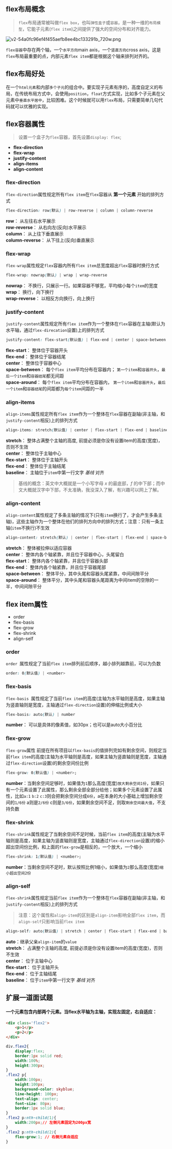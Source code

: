 ## flex布局概念  
> `flex`布局通常被叫做`flex box`，也叫`弹性盒子`或`容器`，是一种一维的`布局模型`，它能子元素(`flex item`)之间提供了强大的空间分布和对齐能力。   
   
![v2-54a0fc96ef4f455aefb8ee4bc133291b_720w.png](./img/flex-layout/WBQ8RSuH7norCs4.png)    

`flex容器`中存在两个轴，一个`水平方向`main axis，一个`竖直方向`cross axis，这是`flex`布局最重要的点，内部元素`flex item`都是根据这个轴来排列对齐的。  

## flex布局好处    
在一个`html元素`和内部`多个子元`的组合中。要实现子元素有序的，高度自定义的布局，在传统布局方式中，会使用`position`，`float`方式实现，比如多个子元素在父元素中`垂直水平居中`，比较困难。这个时候就可以用`flex`布局，只需要简单几句代码就可以优雅的实现。    

## flex容器属性    
> 设置一个盒子为`flex`容器，首先设置`display: flex`;  

 - **flex-direction**
 - **flex-wrap**
 - **justify-content**
 - **align-items**
 - **align-content**  
 
### flex-direction   
`flex-direction`属性规定所有`flex item`在`flex`容器从 **第一个元素** 开始的排列方式
  
```css  
flex-direction: row(默认) | row-reverse | column | column-reverse
```  
**row**： 从左往右水平展示    
**row-reverse**： 从右向左(反向)水平展示    
**column**： 从上往下垂直展示  
**column-reverse**： 从下往上(反向)垂直展示

### flex-wrap   
`flex-wrap`属性规定`flex`容器内所有`flex item`总宽度超出`flex`容器时换行方式    

```css  
flex-wrap: nowrap(默认) | wrap | wrap-reverse
```  
**nowrap**： 不换行，只展示一行。如果容器不够宽，平均缩小每个`item`的宽度  
**wrap**： 换行，向下换行  
**wrap-reverse**： 以相反方向换行，向上换行
   
### justify-content  
`justify-content`属性规定所有`flex item`作为一个整体在`flex`容器在主轴(默认为水平轴，通过`flex-direcation`设置)上的排列方式

```css  
justify-content: flex-start(默认值) | flex-end | center | space-between | space-around
```  
**flex-start**： 整体位于容器开头  
**flex-end**： 整体位于容器结尾  
**center**： 整体位于容器中心  
**space-between**： 每个`flex item`平均分布在容器内； `第一个item`和`容器开头`，`最后一个item`和`容器结尾`都无间距  
**space-around**： 每个`flex item`平均分布在容器内， `第一个item`和`容器开头`，`最后一个item`和`容器结尾`的间距都为`每个item`间距的一半    

### align-items 
`align-items`属性规定所有`flex item`作为一个整体在`flex`容器在副轴(非主轴，和`justify-content`相反)上的排列方式

```css  
align-items: stretch(默认值) | center | flex-start | flex-end | baseline
```  
**stretch**： 整体占满整个主轴的高度, 前提必须是你没有设置item的高度(宽度)，否则不生效  
**center**： 整体位于主轴中心   
**flex-start**： 整体位于主轴开头    
**flex-end**： 整体位于主轴结尾  
**baseline**： 主轴位于`item`中第一行文字 *基线* 对齐    

> 基线的概念：英文中大概就是一个小写字母 *x* 的最底部，*f* 的中下部；而中文大概就汉字中下部，不太准确，我没深入了解，有兴趣可以网上了解。
   
### align-content  
`align-content`属性规定了多条主轴的情况下(只有`item`换行了，才会产生多条主轴)，这些主轴作为一个整体在他们的排列方向中的排列方式；注意：只有一条主轴(`item`不换行)不生效

```css  
align-content: stretch(默认) | center | flex-start | flex-end | space-between | space-around
```  
**stretch**： 整体被拉伸以适应容器  
**center**： 整体内各个轴紧靠，并且位于容器中心，头尾留白   
**flex-start**： 整体内各个轴紧靠，并且位于容器头部    
**flex-end**： 整体内各个轴紧靠，并且位于容器尾部  
**space-between**： 整体平分，其中头尾和容器头尾紧靠，中间间隙平分  
**space-around**：  整体平分，其中头尾和容器头尾距离为中间item的空隙的一半，中间间隙平分 

## flex item属性  
 - order
 - flex-basis
 - flex-grow
 - flex-shrink
 - align-self  

### order 
`order `属性规定了当前`flex item`排列前后顺序，越小排列越靠前，可以为负数

```css  
order: 0(默认值) | <number>  
```      

### flex-basis  
`flex-basis `属性规定了当前`flex item`的高度(主轴为水平轴则是高度，如果主轴为竖直轴则是宽度，主轴通过`flex-direction`设置)的伸缩比例或大小

```css  
flex-basis: auto(默认) | number
```  
**number**： 可以是具体的像素值，如30px；也可以是auto大小百分比
  
### flex-grow    

`flex-grow`属性 前提在所有项目以`flex-basis`的值排列完如有剩余空间，则规定当前`flex item`的高度(主轴为水平轴则是高度，如果主轴为竖直轴则是宽度，主轴通过`flex-direction`设置)的剩余空间份比例  

```css  
flex-grow: 0(默认值) | <number>;
```  
**number**：当剩余空间足够时，如果值为`1`那么高度(宽度)`放大剩余空间1份`，如果只有一个元素设置了此属性，那么剩余全部全部分给他；如果多个元素设置了此属性，比如`a:1` `b:2` `c:3`则会把剩余空间分成`6份`，a在本身的大小基础上增加剩余空间的`1/6份` a则是`2/6份` c则是`3/6份`，如果剩余空间不足，则取`剩余空间最大值`，不支持负数
 
### flex-shrink    

`flex-shrink`属性规定了当剩余空间不足时候，当前`flex item`的高度(主轴为水平轴则是高度，如果主轴为竖直轴则是宽度，主轴通过`flex-direction`设置)的缩小超出空间份比例，和上面的`flex-grow`是相反的，一个放大，一个缩小

```css  
flex-shrink: 1(默认值) | <number>;
``` 
**number**：当剩余空间不足时，默认按照比例1缩小，如果值为`2`那么高度(宽度)`缩小超出空间2份`
  
### align-self     

`flex-shrink`属性规定当前`flex item`作为一个整体在`flex`容器在副轴(非主轴，和`justify-content`相反)上的排列方式    

>注意：这个属性和`align-item`的区别是`align-item`影响全部`flex item`，而`align-self`只影响当前`flex item`  

```css  
align-self: auto(默认值) | stretch | center | flex-start | flex-end | baseline
``` 
**auto**：继承父亲`align-item`的`value`  
**stretch**： 占满整个主轴的高度, 前提必须是你没有设置item的高度(宽度)，否则不生效  
**center**： 位于主轴中心   
**flex-start**： 位于主轴开头    
**flex-end**： 位于主轴结尾  
**baseline**： 位于`item`中第一行文字 *基线* 对齐  
     
## 扩展一道面试题  
#### 一个元素包含内部两个元素。当flex水平轴为主轴，实现左固定，右自适应：  
  
```html 
<div class='flex2'>
	<p>1</p>
	<p>2</p>
</div>
```  

```css
div.flex2{
	display:flex;
	border:1px solid red;
	width:100%;
	height:300px;
}
.flex2 p{
	width:100px;
	height:100px;
	background-color: skyblue;
	line-height: 100px;
	text-align: center;
	font-size: 80px;
	border:1px solid blue;
}
.flex2 p:nth-child(1){
	width:200px;// 左侧元素固定为200px宽
}
.flex2 p:nth-child(2){
	flex-grow:1; // 右侧元素自适应
}
```